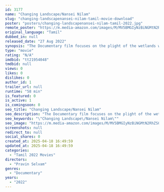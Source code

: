 ```yaml
---
id: 3177
name: "Changing Landscape/Nansei Nilam"
slug: "changing-landscapenansei-nilam-tamil-movie-download"
poster: "posters/changing-landscapenansei-nilam-tamil-2022.jpg"
remote_poster: "https://m.media-amazon.com/images/M/MV5BMGIyNzBiNGMtN2RhZS00NzkyLTgxMDQtNjY2NDAxZDgwOWI2XkEyXkFqcGdeQXVyMTU0NDAwNDEz._V1_SX300.jpg"
original_language: "Tamil"
dubbed_in: null
released_date: "27 Aug 2022"
synopsis: "The Documentary film focuses on the plight of the wetlands which are getting ruined by stone quarrying, Where Tamilnadu State's Bird Sanctuary (Vedanthangal) is close by. People protest stating it is harming them for more than 18 ..."
type: "movie"
rating: "N/A"
imdbid: "tt21954048"
tmdbid: null
views: 0
likes: 0
dislikes: 0
author_id: 1
trailer_url: null
runtime: "58 min"
is_featured: 0
is_active: 1
is_comingsoon: 0
seo_title: "Changing Landscape/Nansei Nilam"
seo_description: "The Documentary film focuses on the plight of the wetlands which are getting ruined by stone quarrying, Where Tamilnadu State's Bird Sanctuary (Vedanthangal) is close by. People protest stating it is harming them for more than 18 ..."
seo_keywords: "\"Changing Landscape\/Nansei Nilam\""
seo_image: "https://m.media-amazon.com/images/M/MV5BMGIyNzBiNGMtN2RhZS00NzkyLTgxMDQtNjY2NDAxZDgwOWI2XkEyXkFqcGdeQXVyMTU0NDAwNDEz._V1_SX300.jpg"
screenshots: null
redirect_to: null
social_shares: 0
created_at: 2025-04-18 16:49:59
updated_at: 2025-04-18 16:49:59
categories:
  - "Tamil 2022 Movies"
directors:
  - "Pravin Selvam"
genres:
  - "Documentary"
years:
  - "2022"
---
```

